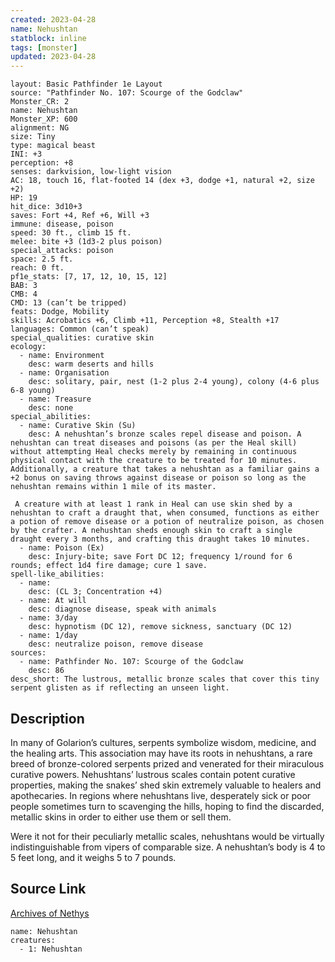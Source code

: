 ```yaml
---
created: 2023-04-28
name: Nehushtan
statblock: inline
tags: [monster]
updated: 2023-04-28
---
```

```statblock
layout: Basic Pathfinder 1e Layout
source: "Pathfinder No. 107: Scourge of the Godclaw"
Monster_CR: 2
name: Nehushtan
Monster_XP: 600
alignment: NG
size: Tiny
type: magical beast
INI: +3
perception: +8
senses: darkvision, low-light vision
AC: 18, touch 16, flat-footed 14 (dex +3, dodge +1, natural +2, size +2)
HP: 19
hit_dice: 3d10+3
saves: Fort +4, Ref +6, Will +3
immune: disease, poison
speed: 30 ft., climb 15 ft.
melee: bite +3 (1d3-2 plus poison)
special_attacks: poison
space: 2.5 ft.
reach: 0 ft.
pf1e_stats: [7, 17, 12, 10, 15, 12]
BAB: 3
CMB: 4
CMD: 13 (can’t be tripped)
feats: Dodge, Mobility
skills: Acrobatics +6, Climb +11, Perception +8, Stealth +17
languages: Common (can’t speak)
special_qualities: curative skin
ecology:
  - name: Environment
    desc: warm deserts and hills
  - name: Organisation
    desc: solitary, pair, nest (1-2 plus 2-4 young), colony (4-6 plus 6-8 young)
  - name: Treasure
    desc: none
special_abilities:
  - name: Curative Skin (Su)
    desc: A nehushtan’s bronze scales repel disease and poison. A nehushtan can treat diseases and poisons (as per the Heal skill) without attempting Heal checks merely by remaining in continuous physical contact with the creature to be treated for 10 minutes. Additionally, a creature that takes a nehushtan as a familiar gains a +2 bonus on saving throws against disease or poison so long as the nehushtan remains within 1 mile of its master.

 A creature with at least 1 rank in Heal can use skin shed by a nehushtan to craft a draught that, when consumed, functions as either a potion of remove disease or a potion of neutralize poison, as chosen by the crafter. A nehushtan sheds enough skin to craft a single draught every 3 months, and crafting this draught takes 10 minutes.
  - name: Poison (Ex)
    desc: Injury-bite; save Fort DC 12; frequency 1/round for 6 rounds; effect 1d4 fire damage; cure 1 save.
spell-like_abilities:
  - name:
    desc: (CL 3; Concentration +4)
  - name: At will
    desc: diagnose disease, speak with animals
  - name: 3/day
    desc: hypnotism (DC 12), remove sickness, sanctuary (DC 12)
  - name: 1/day
    desc: neutralize poison, remove disease
sources:
  - name: Pathfinder No. 107: Scourge of the Godclaw
    desc: 86
desc_short: The lustrous, metallic bronze scales that cover this tiny serpent glisten as if reflecting an unseen light.
```
## Description
In many of Golarion’s cultures, serpents symbolize wisdom, medicine, and the healing arts. This association may have its roots in nehushtans, a rare breed of bronze-colored serpents prized and venerated for their miraculous curative powers. Nehushtans’ lustrous scales contain potent curative properties, making the snakes’ shed skin extremely valuable to healers and apothecaries. In regions where nehushtans live, desperately sick or poor people sometimes turn to scavenging the hills, hoping to find the discarded, metallic skins in order to either use them or sell them.

Were it not for their peculiarly metallic scales, nehushtans would be virtually indistinguishable from vipers of comparable size. A nehushtan’s body is 4 to 5 feet long, and it weighs 5 to 7 pounds.
## Source Link
[Archives of Nethys](https://aonprd.com/MonsterDisplay.aspx?ItemName=Nehushtan)
```encounter-table
name: Nehushtan
creatures:
  - 1: Nehushtan
```
